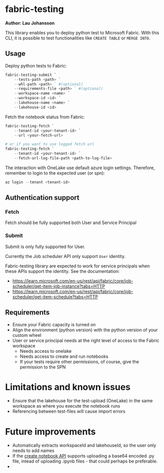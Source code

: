 # fabric-testing
**Author: Lau Johansson**

This library enables you to deploy python test to Microsoft Fabric.
With this CLI, it is possible to test functionalities like `CREATE TABLE` or `MERGE INTO`.

## Usage

Deploy python tests to Fabric:
```powershell
fabric-testing-submit `
    --tests-path <path> `
    --whl-path <path> ` #(optional)
    --requirements-file <path> ` #(optional)
    --workspace-name <name> `
    --workspace-id <id> `
    --lakehouse-name <name> `
    --lakehouse-id <id>
```

Fetch the notebook status from Fabric:
```powershell
fabric-testing-fetch `
    --tenant-id <your-tenant-id> `
    --url <your-fetch-url>

# or if you want to use logged fetch url
fabric-testing-fetch `
    --tenant-id <your-tenant-id> `
    --fetch-url-log-file-path <path-to-log-file>
```

The interaction with OneLake use default azure login settings. 
Therefore, remember to login to the expected user (or spn):

```powershell
az login --tenant <tenant-id>
```

## Authentication support

### Fetch
Fetch should be fully supported both User and Service Principal

### Submit
Submit is only fully supported for User.

Currently the Job scheduler API only support `User` identity.

Fabric-testing library are expected to work for service principals
when these APIs support the identity. See the documentation:

* https://learn.microsoft.com/en-us/rest/api/fabric/core/job-scheduler/get-item-job-instance?tabs=HTTP
* https://learn.microsoft.com/en-us/rest/api/fabric/core/job-scheduler/get-item-schedule?tabs=HTTP

## Requirements
* Ensure your Fabric capacity is turned on
* Align the environment (python version) with the python version of your custom wheel
* User or service principal needs at the right level of access to the Fabric workspace
  * Needs access to onelake
  * Needs access to create and run notebooks
  * If your tests require other permissions, of course, give the permission to the SPN


# Limitations and known issues

* Ensure that the lakehouse for the test-upload (OneLake) in the same workspace as where you execute the notebook runs
* Referencing between test-files will cause import errors


# Future improvements

* Automatically extracts workspaceId and lakehouseId, so the user only needs to add names
* If the [create notebook API](https://learn.microsoft.com/en-us/rest/api/fabric/notebook/items/create-notebook?tabs=HTTP) supports uploading a base64 encoded .py file, intead of uploading .ipynb files - that could perhaps be preferable.
* 